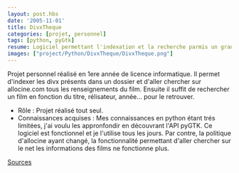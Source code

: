 ```yaml
---
layout: post.hbs
date: '2005-11-01'
title: DivxTheque
categories: [projet, personnel]
tags: [python, pyGtk]
resume: Logiciel permettant l'indexation et la recherche parmis un grand nombre de divx.
images: ["project/Python/DivxTheque/DivxTheque.png"]
---
```

Projet personnel réalisé en 1ere année de licence informatique. Il permet d'indexer les divx présents dans un dossier et d'aller chercher sur allocine.com tous les renseignements du film. Ensuite il suffit 
de rechercher un film en fonction du titre, rélisateur, année... pour le retrouver.

* Rôle : Projet réalisé tout seul.
* Connaissances acquises : Mes connaissances en python étant trés limitées, j'ai voulu les appronfondir en découvrant l'API pyGTK. Ce logiciel est fonctionnel et je l'utilise tous les jours. Par contre, la politique d'allocine ayant changé, la fonctionnalité permettant d'aller chercher sur le net les informations des films ne fonctionne plus.

<div class="container-link">
  <a href="/assets/images/project/Python/DivxTheque/divxtheque.zip" target="_blank">Sources</a>
</div>